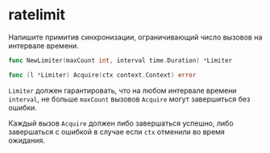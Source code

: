 # ratelimit

Напишите примитив синхронизации, ограничивающий число вызовов на интервале времени.


```go
func NewLimiter(maxCount int, interval time.Duration) *Limiter

func (l *Limiter) Acquire(ctx context.Context) error
```

`Limiter` должен гарантировать, что на любом интервале времени `interval`, не больше `maxCount` вызовов
`Acquire` могут завершиться без ошибки.

Каждый вызов `Acquire` должен либо завершаться успешно, либо завершаться с ошибкой в случае если `ctx` отменили
во время ожидания.
